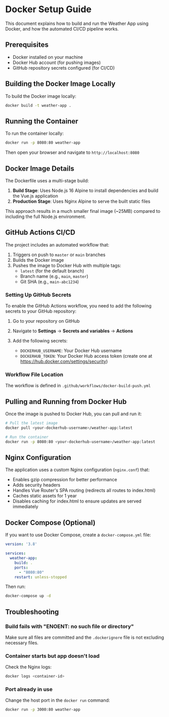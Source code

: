 # Docker Setup Guide

This document explains how to build and run the Weather App using Docker, and how the automated CI/CD pipeline works.

## Prerequisites

- Docker installed on your machine
- Docker Hub account (for pushing images)
- GitHub repository secrets configured (for CI/CD)

## Building the Docker Image Locally

To build the Docker image locally:

```bash
docker build -t weather-app .
```

## Running the Container

To run the container locally:

```bash
docker run -p 8080:80 weather-app
```

Then open your browser and navigate to `http://localhost:8080`

## Docker Image Details

The Dockerfile uses a multi-stage build:

1. **Build Stage**: Uses Node.js 16 Alpine to install dependencies and build the Vue.js application
2. **Production Stage**: Uses Nginx Alpine to serve the built static files

This approach results in a much smaller final image (~25MB) compared to including the full Node.js environment.

## GitHub Actions CI/CD

The project includes an automated workflow that:

1. Triggers on push to `master` or `main` branches
2. Builds the Docker image
3. Pushes the image to Docker Hub with multiple tags:
   - `latest` (for the default branch)
   - Branch name (e.g., `main`, `master`)
   - Git SHA (e.g., `main-abc1234`)

### Setting Up GitHub Secrets

To enable the GitHub Actions workflow, you need to add the following secrets to your GitHub repository:

1. Go to your repository on GitHub
2. Navigate to **Settings** → **Secrets and variables** → **Actions**
3. Add the following secrets:

   - `DOCKERHUB_USERNAME`: Your Docker Hub username
   - `DOCKERHUB_TOKEN`: Your Docker Hub access token (create one at https://hub.docker.com/settings/security)

### Workflow File Location

The workflow is defined in `.github/workflows/docker-build-push.yml`

## Pulling and Running from Docker Hub

Once the image is pushed to Docker Hub, you can pull and run it:

```bash
# Pull the latest image
docker pull <your-dockerhub-username>/weather-app:latest

# Run the container
docker run -p 8080:80 <your-dockerhub-username>/weather-app:latest
```

## Nginx Configuration

The application uses a custom Nginx configuration (`nginx.conf`) that:

- Enables gzip compression for better performance
- Adds security headers
- Handles Vue Router's SPA routing (redirects all routes to index.html)
- Caches static assets for 1 year
- Disables caching for index.html to ensure updates are served immediately

## Docker Compose (Optional)

If you want to use Docker Compose, create a `docker-compose.yml` file:

```yaml
version: '3.8'

services:
  weather-app:
    build: .
    ports:
      - "8080:80"
    restart: unless-stopped
```

Then run:

```bash
docker-compose up -d
```

## Troubleshooting

### Build fails with "ENOENT: no such file or directory"

Make sure all files are committed and the `.dockerignore` file is not excluding necessary files.

### Container starts but app doesn't load

Check the Nginx logs:

```bash
docker logs <container-id>
```

### Port already in use

Change the host port in the `docker run` command:

```bash
docker run -p 3000:80 weather-app
```


